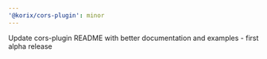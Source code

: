 ```yaml
---
'@korix/cors-plugin': minor
---
```


Update cors-plugin README with better documentation and examples - first alpha release
